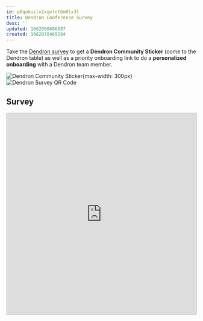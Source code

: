 ```yaml
---
id: p0qokuilv2xqvlct6m0lx3l
title: Dendron Conference Survey
desc: ''
updated: 1662080686687
created: 1662078465284
---
```


Take the [Dendron survey](https://airtable.com/shr4jCvgmkc83mz2C) to get a **Dendron Community Sticker** (come to the Dendron table) as well as a priority onboarding link to do a **personalized onboarding** with a Dendron team member. 

![Dendron Community Sticker](https://ik.imagekit.io/fpjzhqpv1/unknown_8ShT9EKuR.png?ik-sdk-version=javascript-1.4.3&updatedAt=1662079059257){max-width: 300px}
![Dendron Survey QR Code](https://ik.imagekit.io/fpjzhqpv1/qr_xfsxMbiFE.png?ik-sdk-version=javascript-1.4.3&updatedAt=1662080651631)

## Survey

<iframe class="airtable-embed" src="https://airtable.com/embed/shr4jCvgmkc83mz2C?backgroundColor=blue" frameborder="0" onmousewheel="" width="100%" height="533" style="background: transparent; border: 1px solid #ccc;"></iframe>